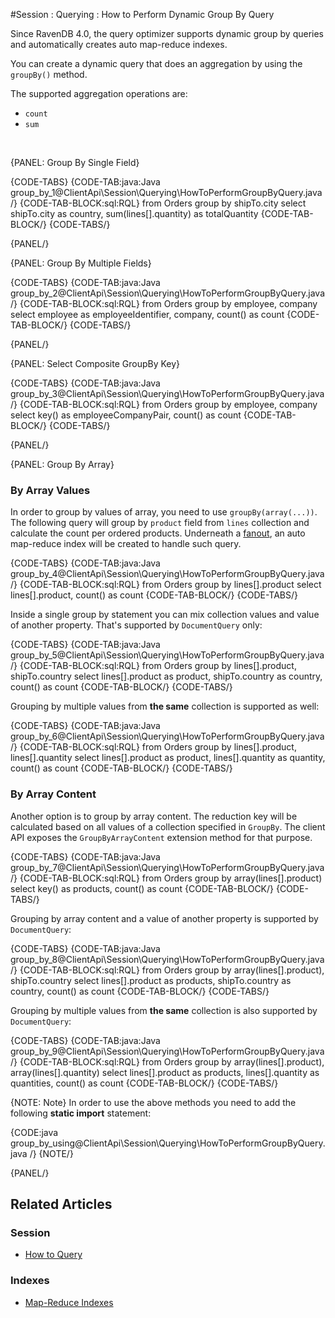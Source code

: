 #Session : Querying : How to Perform Dynamic Group By Query

Since RavenDB 4.0, the query optimizer supports dynamic group by queries and automatically creates auto map-reduce indexes.

You can create a dynamic query that does an aggregation by using the `groupBy()` method.

The supported aggregation operations are:

- `count`
- `sum`

<br />

{PANEL: Group By Single Field}

{CODE-TABS}
{CODE-TAB:java:Java group_by_1@ClientApi\Session\Querying\HowToPerformGroupByQuery.java /}
{CODE-TAB-BLOCK:sql:RQL}
from Orders
group by shipTo.city
select shipTo.city as country, sum(lines[].quantity) as totalQuantity
{CODE-TAB-BLOCK/}
{CODE-TABS/}

{PANEL/}

{PANEL: Group By Multiple Fields}

{CODE-TABS}
{CODE-TAB:java:Java group_by_2@ClientApi\Session\Querying\HowToPerformGroupByQuery.java /}
{CODE-TAB-BLOCK:sql:RQL}
from Orders
group by employee, company
select employee as employeeIdentifier, company, count() as count
{CODE-TAB-BLOCK/}
{CODE-TABS/}

{PANEL/}

{PANEL: Select Composite GroupBy Key}

{CODE-TABS}
{CODE-TAB:java:Java group_by_3@ClientApi\Session\Querying\HowToPerformGroupByQuery.java /}
{CODE-TAB-BLOCK:sql:RQL}
from Orders 
group by employee, company
select key() as employeeCompanyPair, count() as count
{CODE-TAB-BLOCK/}
{CODE-TABS/}

{PANEL/}

{PANEL: Group By Array}

### By Array Values

In order to group by values of array, you need to use `groupBy(array(...))`. The following query will group by `product` field from `lines` collection 
and calculate the count per ordered products. Underneath a [fanout](../../../indexes/fanout-indexes), an auto map-reduce index will be created to handle such query. 

{CODE-TABS}
{CODE-TAB:java:Java group_by_4@ClientApi\Session\Querying\HowToPerformGroupByQuery.java /}
{CODE-TAB-BLOCK:sql:RQL}
from Orders 
group by lines[].product
select lines[].product, count() as count
{CODE-TAB-BLOCK/}
{CODE-TABS/}

Inside a single group by statement you can mix collection values and value of another property. That's supported by `DocumentQuery` only:

{CODE-TABS}
{CODE-TAB:java:Java group_by_5@ClientApi\Session\Querying\HowToPerformGroupByQuery.java /}
{CODE-TAB-BLOCK:sql:RQL}
from Orders 
group by lines[].product, shipTo.country 
select lines[].product as product, shipTo.country as country, count() as count
{CODE-TAB-BLOCK/}
{CODE-TABS/}

Grouping by multiple values from **the same** collection is supported as well:

{CODE-TABS}
{CODE-TAB:java:Java group_by_6@ClientApi\Session\Querying\HowToPerformGroupByQuery.java /}
{CODE-TAB-BLOCK:sql:RQL}
from Orders 
group by lines[].product, lines[].quantity 
select lines[].product as product, lines[].quantity as quantity, count() as count
{CODE-TAB-BLOCK/}
{CODE-TABS/}

### By Array Content

Another option is to group by array content. The reduction key will be calculated based on all values of a collection specified in `GroupBy`.
The client API exposes the `GroupByArrayContent` extension method for that purpose.

{CODE-TABS}
{CODE-TAB:java:Java group_by_7@ClientApi\Session\Querying\HowToPerformGroupByQuery.java /}
{CODE-TAB-BLOCK:sql:RQL}
from Orders
group by array(lines[].product)
select key() as products, count() as count
{CODE-TAB-BLOCK/}
{CODE-TABS/}

Grouping by array content and a value of another property is supported by `DocumentQuery`:

{CODE-TABS}
{CODE-TAB:java:Java group_by_8@ClientApi\Session\Querying\HowToPerformGroupByQuery.java /}
{CODE-TAB-BLOCK:sql:RQL}
from Orders 
group by array(lines[].product), shipTo.country 
select lines[].product as products, shipTo.country as country, count() as count
{CODE-TAB-BLOCK/}
{CODE-TABS/}

Grouping by multiple values from **the same** collection is also supported by `DocumentQuery`:

{CODE-TABS}
{CODE-TAB:java:Java group_by_9@ClientApi\Session\Querying\HowToPerformGroupByQuery.java /}
{CODE-TAB-BLOCK:sql:RQL}
from Orders 
group by array(lines[].product), array(lines[].quantity) 
select lines[].product as products, lines[].quantity as quantities, count() as count
{CODE-TAB-BLOCK/}
{CODE-TABS/}

{NOTE: Note}
In order to use the above methods you need to add the following **static import** statement:

{CODE:java group_by_using@ClientApi\Session\Querying\HowToPerformGroupByQuery.java /}
{NOTE/}

{PANEL/}

## Related Articles

### Session

- [How to Query](../../../client-api/session/querying/how-to-query)

### Indexes

- [Map-Reduce Indexes](../../../indexes/map-reduce-indexes)
